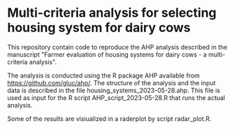 # Multi-criteria analysis for selecting housing system for dairy cows

This repository contain code to reproduce the AHP analysis described in the manuscript 
"Farmer evaluation of housing systems for dairy cows - a multi-criteria analysis". 

The analysis is conducted using the R package AHP available from https://github.com/gluc/ahp/. 
The structure of the analysis and the input data is described in the file 
housing_systems_2023-05-28.ahp. This file is used as input for the R script AHP_script_2023-05-28.R 
that runs the actual analysis.

Some of the results are visiualized in a raderplot by script radar_plot.R.
